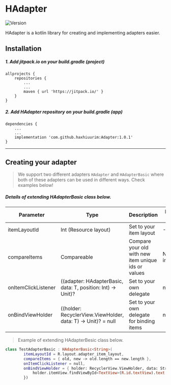 # HAdapter
![Version](https://img.shields.io/badge/version-1.0.1-green.svg)

HAdapter is a kotlin library for creating and implementing adapters easier.

## Installation

##### 1. Add jitpack.io on your build.gradle (project)

```
allprojects {
    repositories {
        ...
        ...
        maven { url 'https://jitpack.io/' }
    }
}
```

##### 2. Add HAdapter repository on your build.gradle (app)

```
dependencies {
    ...
    ...
    implementation 'com.github.haxhiuurim:Adapter:1.0.1'
}
```

---


## Creating your adapter

> We support two different adapters `HAdapter` and `HAdapterBasic` where both of these adapters can be used in different ways. Check examples below!    

##### Details of extending HAdapterBasic class below.  

| Parameter | Type  | Description  | Default Value | Our Example |
| ------   | ------ | ------ | ------ | ------ |
| itemLayoutId | Int (Resource layout) | Set to your item layout | -1 | R.layout.adapter_item_layout |
| compareItems | Compareable | Compare your old with new item unique ids or values | Not initialized | Comparing old and new item text lengths |
| onItemClickListener | ((adapter: HAdapterBasic<T>, data: T, position: Int) -> Unit)? | Set to your own delegate | null | null |
| onBindViewHolder | ((holder: RecyclerView.ViewHolder, data: T) -> Unit)? = null | Set to your own delegate for binding items | null | Setting data to our text view |

> Example of extending HAdapterBesic class below.

```kotlin
class TestAdapterBasic : HAdapterBasic<String>(
        itemLayoutId = R.layout.adapter_item_layout,
        compareItems = { old, new -> old.length == new.length },
        onItemClickListener = null,
        onBindViewHolder = { holder: RecyclerView.ViewHolder, data: String ->
            holder.itemView.findViewById<TextView>(R.id.textView).text = data
        })
```
